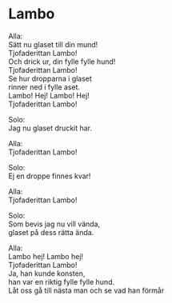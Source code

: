# Lambo

Alla:\
Sätt nu glaset till din mund!\
Tjofaderittan Lambo!\
Och drick ur, din fylle fylle hund!\
Tjofaderittan Lambo!\
Se hur dropparna i glaset\
rinner ned i fylle aset.\
Lambo! Hej! Lambo! Hej!\
Tjofaderittan Lambo!

Solo:\
Jag nu glaset druckit har.

Alla:\
Tjofaderittan Lambo!

Solo:\
Ej en droppe finnes kvar!

Alla:\
Tjofaderittan Lambo!

Solo:\
Som bevis jag nu vill vända,\
glaset på dess rätta ända.

Alla:\
Lambo hej! Lambo hej!\
Tjofaderittan Lambo!\
Ja, han kunde konsten,\
han var en riktig fylle fylle hund.\
Låt oss gå till nästa man och se vad han förmår